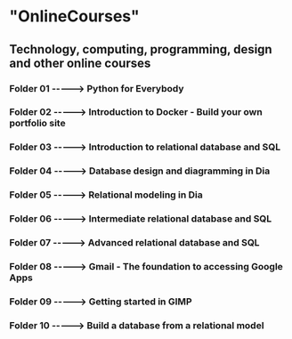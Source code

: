 # "OnlineCourses"
## Technology, computing, programming, design and other online courses
### Folder 01 -----> Python for Everybody
### Folder 02 -----> Introduction to Docker - Build your own portfolio site
### Folder 03 -----> Introduction to relational database and SQL
### Folder 04 -----> Database design and diagramming in Dia
### Folder 05 -----> Relational modeling in Dia
### Folder 06 -----> Intermediate relational database and SQL
### Folder 07 -----> Advanced relational database and SQL
### Folder 08 -----> Gmail - The foundation to accessing Google Apps
### Folder 09 -----> Getting started in GIMP
### Folder 10 -----> Build a database from a relational model